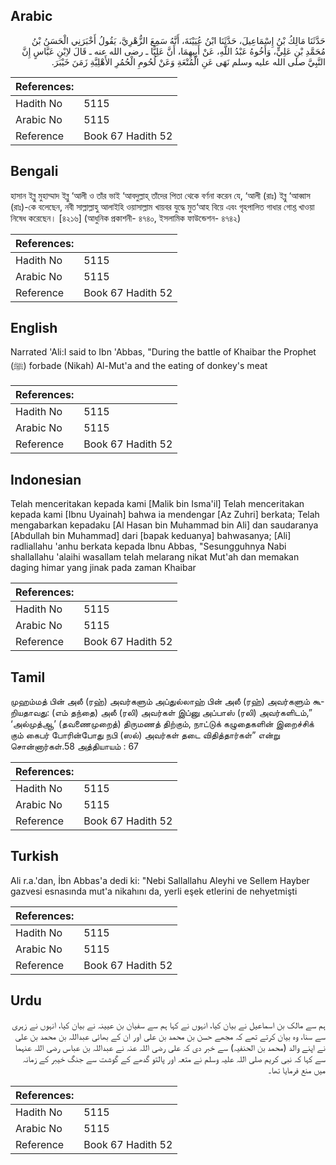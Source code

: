 ## Arabic


<div dir="rtl" lang="ar" style={{fontSize:'larger',backgroundColor:'#f8f9fa',padding:20}}>
حَدَّثَنَا مَالِكُ بْنُ إِسْمَاعِيلَ، حَدَّثَنَا ابْنُ عُيَيْنَةَ، أَنَّهُ سَمِعَ الزُّهْرِيَّ، يَقُولُ أَخْبَرَنِي الْحَسَنُ بْنُ مُحَمَّدِ بْنِ عَلِيٍّ، وَأَخُوهُ عَبْدُ اللَّهِ، عَنْ أَبِيهِمَا، أَنَّ عَلِيًّا ـ رضى الله عنه ـ قَالَ لاِبْنِ عَبَّاسٍ إِنَّ النَّبِيَّ صلى الله عليه وسلم نَهَى عَنِ الْمُتْعَةِ وَعَنْ لُحُومِ الْحُمُرِ الأَهْلِيَّةِ زَمَنَ خَيْبَرَ‏.‏
</div>
<div style={{backgroundColor:'#f8f9fa',padding:20, marginBottom: 10}}><table> <thead> <tr> <th>References:</th> <th></th> </tr> </thead> <tbody><tr><td>Hadith No</td><td>5115</td></tr><tr><td>Arabic No</td><td>5115</td></tr><tr><td>Reference</td><td>Book 67 Hadith 52</td></tr></tbody></table></div>

## Bengali


<div dir="ltr" lang="bn" style={{fontSize:'larger',backgroundColor:'#f8f9fa',padding:20}}>
হাসান ইব্নু মুহাম্মাদ ইব্নু ‘আলী ও তাঁর ভাই ‘আবদুল্লাহ্ তাঁদের পিতা থেকে বর্ণনা করেন যে, ‘আলী (রাঃ) ইব্নু ‘আব্বাস (রাঃ)-কে বলেছেন, নবী সাল্লাল্লাহু আলাইহি ওয়াসাল্লাম খায়বর যুদ্ধে মুত‘আহ বিয়ে এবং গৃহপালিত গাধার গোশ্ত খাওয়া নিষেধ করেছেন। [৪২১৬] (আধুনিক প্রকাশনী- ৪৭৪০, ইসলামিক ফাউন্ডেশন- ৪৭৪২)
</div>
<div style={{backgroundColor:'#f8f9fa',padding:20, marginBottom: 10}}><table> <thead> <tr> <th>References:</th> <th></th> </tr> </thead> <tbody><tr><td>Hadith No</td><td>5115</td></tr><tr><td>Arabic No</td><td>5115</td></tr><tr><td>Reference</td><td>Book 67 Hadith 52</td></tr></tbody></table></div>

## English


<div dir="ltr" lang="en" style={{fontSize:'larger',backgroundColor:'#f8f9fa',padding:20}}>
Narrated 'Ali:I said to Ibn 'Abbas, "During the battle of Khaibar the Prophet (ﷺ) forbade (Nikah) Al-Mut'a and the eating of donkey's meat
</div>
<div style={{backgroundColor:'#f8f9fa',padding:20, marginBottom: 10}}><table> <thead> <tr> <th>References:</th> <th></th> </tr> </thead> <tbody><tr><td>Hadith No</td><td>5115</td></tr><tr><td>Arabic No</td><td>5115</td></tr><tr><td>Reference</td><td>Book 67 Hadith 52</td></tr></tbody></table></div>

## Indonesian


<div dir="ltr" lang="id" style={{fontSize:'larger',backgroundColor:'#f8f9fa',padding:20}}>
Telah menceritakan kepada kami [Malik bin Isma'il] Telah menceritakan kepada kami [Ibnu Uyainah] bahwa ia mendengar [Az Zuhri] berkata; Telah mengabarkan kepadaku [Al Hasan bin Muhammad bin Ali] dan saudaranya [Abdullah bin Muhammad] dari [bapak keduanya] bahwasanya; [Ali] radliallahu 'anhu berkata kepada Ibnu Abbas, "Sesungguhnya Nabi shallallahu 'alaihi wasallam telah melarang nikat Mut'ah dan memakan daging himar yang jinak pada zaman Khaibar
</div>
<div style={{backgroundColor:'#f8f9fa',padding:20, marginBottom: 10}}><table> <thead> <tr> <th>References:</th> <th></th> </tr> </thead> <tbody><tr><td>Hadith No</td><td>5115</td></tr><tr><td>Arabic No</td><td>5115</td></tr><tr><td>Reference</td><td>Book 67 Hadith 52</td></tr></tbody></table></div>

## Tamil


<div dir="ltr" lang="ta" style={{fontSize:'larger',backgroundColor:'#f8f9fa',padding:20}}>
முஹம்மத் பின் அலீ (ரஹ்) அவர்களும் அப்துல்லாஹ் பின் அலீ (ரஹ்) அவர்களும் கூறியதாவது: (எம் தந்தை) அலீ (ரலி) அவர்கள் இப்னு அப்பாஸ் (ரலி) அவர்களிடம்,” ‘அல்முத்ஆ’ (தவணைமுறைத்) திருமணத் திற்கும், நாட்டுக் கழுதைகளின் இறைச்சிக் கும் கைபர் போரின்போது நபி (ஸல்) அவர்கள் தடை விதித்தார்கள்” என்று சொன்னார்கள்.58 அத்தியாயம் : 67
</div>
<div style={{backgroundColor:'#f8f9fa',padding:20, marginBottom: 10}}><table> <thead> <tr> <th>References:</th> <th></th> </tr> </thead> <tbody><tr><td>Hadith No</td><td>5115</td></tr><tr><td>Arabic No</td><td>5115</td></tr><tr><td>Reference</td><td>Book 67 Hadith 52</td></tr></tbody></table></div>

## Turkish


<div dir="ltr" lang="tr" style={{fontSize:'larger',backgroundColor:'#f8f9fa',padding:20}}>
Ali r.a.'dan, İbn Abbas'a dedi ki: "Nebi Sallallahu Aleyhi ve Sellem Hayber gazvesi esnasında mut'a nikahını da, yerli eşek etlerini de nehyetmişti
</div>
<div style={{backgroundColor:'#f8f9fa',padding:20, marginBottom: 10}}><table> <thead> <tr> <th>References:</th> <th></th> </tr> </thead> <tbody><tr><td>Hadith No</td><td>5115</td></tr><tr><td>Arabic No</td><td>5115</td></tr><tr><td>Reference</td><td>Book 67 Hadith 52</td></tr></tbody></table></div>

## Urdu


<div dir="rtl" lang="ur" style={{fontSize:'larger',backgroundColor:'#f8f9fa',padding:20}}>
ہم سے مالک بن اسماعیل نے بیان کیا، انہوں نے کہا ہم سے سفیان بن عیینہ نے بیان کیا، انہوں نے زہری سے سنا، وہ بیان کرتے تھے کہ مجھے حسن بن محمد بن علی اور ان کے بھائی عبداللہ بن محمد بن علی نے اپنے والد (محمد بن الحنفیہ) سے خبر دی کہ علی رضی اللہ عنہ نے عبداللہ بن عباس رضی اللہ عنہما سے کہا کہ نبی کریم صلی اللہ علیہ وسلم نے متعہ اور پالتو گدھے کے گوشت سے جنگ خیبر کے زمانہ میں منع فرمایا تھا۔
</div>
<div style={{backgroundColor:'#f8f9fa',padding:20, marginBottom: 10}}><table> <thead> <tr> <th>References:</th> <th></th> </tr> </thead> <tbody><tr><td>Hadith No</td><td>5115</td></tr><tr><td>Arabic No</td><td>5115</td></tr><tr><td>Reference</td><td>Book 67 Hadith 52</td></tr></tbody></table></div>